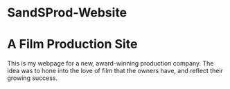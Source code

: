 # SandSProd-Website
# A Film Production Site


This is my webpage for a new, award-winning production company. The idea was to hone into the love of film that the owners have, and reflect their growing success.

